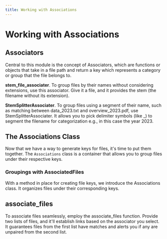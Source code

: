 ```yaml
---
title: Working with Associations
---
```


# Working with Associations

## Associators

Central to this module is the concept of Associators, which are functions or objects that take in a file path and return a key which represents a category or group that the file belongs to.

**stem_file_associater**.  To group files by their names without considering extensions, use this associator. Give it a file, and it provides the stem (the filename without its extension).

**StemSplitterAssociater**. To group files using a segment of their name, such as matching between data_2023.txt and overview_2023.pdf, use StemSplitterAssociater. It allows you to pick delimiter symbols (like _) to segment the filename for categorization e.g., in this case the year 2023.

## The Associations Class

Now that we have a way to generate keys for files, it's time to put them together. The `Associations` class is a container that allows you to group files under their respective keys.

### Groupings with AssociatedFiles

With a method in place for creating file keys, we introduce the Associations class. It organizes files under their corresponding keys.

## associate_files

To associate files seamlessly, employ the associate_files function. Provide two lists of files, and it'll establish links based on the associator you select. It guarantees files from the first list have matches and alerts you if any are unpaired from the second list.


